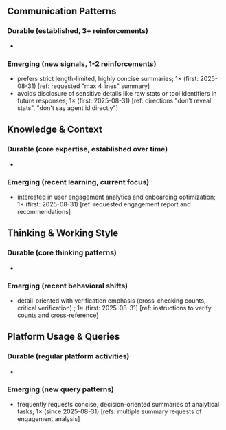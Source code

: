 ## Communication Patterns
### Durable (established, 3+ reinforcements)
- 

### Emerging (new signals, 1-2 reinforcements)
- prefers strict length-limited, highly concise summaries; 1× (first: 2025-08-31) [ref: requested "max 4 lines" summary]
- avoids disclosure of sensitive details like raw stats or tool identifiers in future responses; 1× (first: 2025-08-31) [ref: directions "don't reveal stats", "don't say agent id directly"]

## Knowledge & Context
### Durable (core expertise, established over time)
- 

### Emerging (recent learning, current focus)
- interested in user engagement analytics and onboarding optimization; 1× (first: 2025-08-31) [ref: requested engagement report and recommendations]

## Thinking & Working Style
### Durable (core thinking patterns)
- 

### Emerging (recent behavioral shifts)
- detail-oriented with verification emphasis (cross-checking counts, critical verification) ; 1× (first: 2025-08-31) [ref: instructions to verify counts and cross-reference]

## Platform Usage & Queries
### Durable (regular platform activities)
- 

### Emerging (new query patterns)
- frequently requests concise, decision-oriented summaries of analytical tasks; 1× (since 2025-08-31) [refs: multiple summary requests of engagement analysis]
